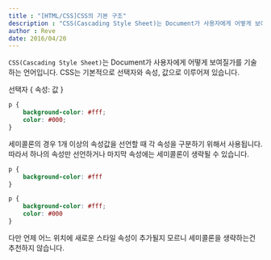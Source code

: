 ```yaml
---
title : "[HTML/CSS]CSS의 기본 구조"
description : "CSS(Cascading Style Sheet)는 Document가 사용자에게 어떻게 보여질가를 기술하는 언어입니다. CSS는 기본적으로 선택자와 속성, 값으로 이루어져 있습니다."
author : Reve 
date: 2016/04/20
---
```


`CSS(Cascading Style Sheet)`는 Document가 사용자에게 어떻게 보여질가를 기술하는 언어입니다. CSS는 기본적으로 선택자와 속성, 값으로 이루어져 있습니다.

선택자 {
	속성: 값
}

```css
p {
	background-color: #fff;
	color: #000;
}
```

세미콜론의 경우 1개 이상의 속성값을 선언할 때 각 속성을 구분하기 위해서 사용됩니다. 따라서 하나의 속성만 선언하거나 마지막 속성에는 세미콜론이 생략될 수 있습니다.

```css
p {
	background-color: #fff
}
```

```css
p {
	background-color: #fff;
	color: #000
}
```

다만 언제 어느 위치에 새로운 스타일 속성이 추가될지 모르니 세미콜론을 생략하는건 추천하지 않습니다.
